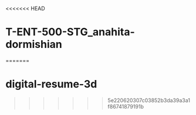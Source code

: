 <<<<<<< HEAD
# T-ENT-500-STG_anahita-dormishian
=======
# digital-resume-3d
>>>>>>> 5e220620307c03852b3da39a3a1f86741879191b
